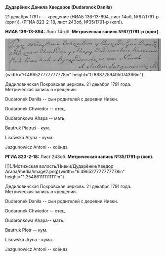 **Дударёнок Данила Хведоров (Dudaronok Daniła)**

21 декабря 1791 г -- крещение (НИАБ 136-13-894, лист 14об, №67/1791-р
(ориг)), (РГИА 823-2-18, лист 243об, №35/1791-р (коп)).

**НИАБ 136-13-894:** Лист 14-об. **Метрическая запись №67/1791-р
(ориг).**

![](./media/e71b3d32156ec0316fbbbee23e78cc82c91db94c.png){width="6.496527777777778in"
height="0.8837259405074366in"}

Дедиловичская Покровская церковь. 21 декабря 1791 года. Метрическая
запись о крещении.

Dudaronek Daniła -- сын родителей с деревни Нивки.

Dudaronek Chwiedor -- отец.

Dudaronkowa Ahapa -- мать.

Bautruk Piatruś - кум.

Lisowska Aryna - кума.

Jazgunowicz Antoni -- ксёндз.

**РГИА 823-2-18:** Лист 243об. **Метрическая запись №35/1791-р (коп).**

![](./Мстижская волость/Нивки/Дударёнки/Хведор Агапа/media/image2.png){width="6.496527777777778in"
height="1.354861111111111in"}

Дедиловичская Покровская церковь. 21 декабря 1791 года. Метрическая
запись о крещении.

Dudaronek Daniła -- сын родителей с деревни Нивки.

Dudaronek Chwiedor -- отец.

Dudaronkowa Ahapa-- мать.

Bautruk Piotr -- кум.

Lisowska Jryna - кума.

Jazgunowicz Antoni -- ксёндз.
